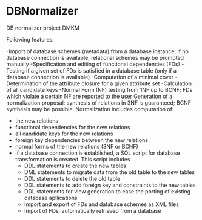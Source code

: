 DBNormalizer
============

DB normalizer project DMKM

Following features:

-Import of database schemes (metadata) from a database instance; if no database connection is available, relational schemes may be prompted manually
-Specification and editing of functional dependencies (FDs)
-Testing if a given set of FDs is satisfied in a database table (only if a database connection is available)
-Computation of a minimal cover
-Determination of the attribute closure for a given attribute set
-Calculation of all candidate keys
-Normal Form (NF) testing from 1NF up to BCNF; FDs which violate a certain NF are reported to the user
Generation of a normalization proposal: synthesis of relations in 3NF is guaranteed; BCNF synthesis may be possible. Normalization includes computation of:
  - the new relations
  - functional dependencies for the new relations
  - all candidate keys for the new relations
  - foreign key dependencies between the new relations
  - normal forms of the new relations (3NF or BCNF)
- If a database connection is established, a SQL script for database transformation is created. This script includes
  - DDL statements to create the new tables
  - DML statements to migrate data from the old table to the new tables
  - DDL statements to delete the old table
  - DDL statements to add foreign key and constraints to the new tables
  - DDL statements for view generation to ease the porting of existing database apllications
  - Import and export of FDs and database schemes as XML files
  - Import of FDs, automatically retrieved from a database
